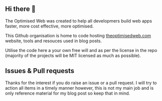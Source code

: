 ## Hi there 👋

The Optimised Web was created to help all developmers build web apps faster, more cost effective, more optimised.

This Github organisation is home to code hosting [theoptimisedweb.com](https://theoptimisedweb.com) website, 
tools and resouces used in blog posts.

Utilise the code here a your own free will and as per the license in the 
repo (majority of the projects will be MIT licensed as much as possible).

## Issues & Pull requests

Thanks for the interest if you do raise an issue or a pull request.
I will try to action all items in a timely manner however, this is not my main job and is only reference material for my blog post so keep that in mind.

